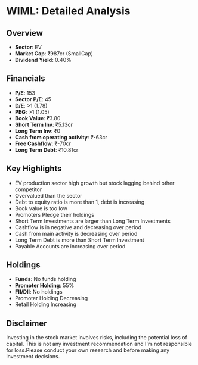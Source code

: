 # WIML: Detailed Analysis

## Overview
- **Sector**: EV
- **Market Cap**: ₹987cr (SmallCap)
- **Dividend Yield**: 0.40%

## Financials
- **P/E**: 153
- **Sector P/E**: 45
- **D/E**: >1 (1.78)
- **PEG**: >1 (1.05)
- **Book Value**: ₹3.80
- **Short Term Inv**: ₹5.13cr
- **Long Term Inv**: ₹0
- **Cash from operating activity**: ₹-63cr
- **Free Cashflow**: ₹-70cr
- **Long Term Debt**: ₹10.81cr

## Key Highlights
- EV production sector high growth but stock lagging behind other competitor
- Overvalued than the sector
- Debt to equity ratio is more than 1, debt is increasing
- Book value is too low
- Promoters Pledge their holdings
- Short Term Investments are larger than Long Term Investments
- Cashflow is in negative and decreasing over period
- Cash from main activity is decreasing over period
- Long Term Debt is more than Short Term Investment
- Payable Accounts are increasing over period

## Holdings
- **Funds**: No funds holding
- **Promoter Holding**: 55%
- **FII/DII**: No holdings
- Promoter Holding Decreasing
- Retail Holding Increasing

## Disclaimer
Investing in the stock market involves risks, including the potential loss of capital. This is not any investment recommendation and I'm not responsible for loss.Please conduct your own research and before making any investment decisions.
